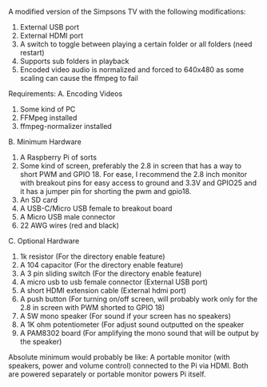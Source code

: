 A modified version of the Simpsons TV with the following modifications:

1. External USB port
2. External HDMI port
3. A switch to toggle between playing a certain folder or all folders (need restart)
4. Supports sub folders in playback
5. Encoded video audio is normalized and forced to 640x480 as some scaling can cause the ffmpeg to fail

Requirements:
A. Encoding Videos
1. Some kind of PC
2. FFMpeg installed
3. ffmpeg-normalizer installed

B. Minimum Hardware
1. A Raspberry Pi of sorts
2. Some kind of screen, preferably the 2.8 in screen that has a way to short PWM and GPIO 18. For ease, I recommend the 2.8 inch monitor with breakout pins for easy access to ground and 3.3V and GPIO25 and it has a jumper pin for shorting the pwm and gpio18.
3. An SD card
4. A USB-C/Micro USB female to breakout board
5. A Micro USB male connector
6. 22 AWG wires (red and black)

C. Optional Hardware
1. 1k resistor (For the directory enable feature)
2. A 104 capacitor (For the directory enable feature)
3. A 3 pin sliding switch (For the directory enable feature)
4. A micro usb to usb female connector (External USB port)
5. A short HDMI extension cable (External hdmi port)
6. A push button (For turning on/off screen, will probably work only for the 2.8 in screen with PWM shorted to GPIO 18)
7. A 5W mono speaker (For sound if your screen has no speakers)
8. A 1K ohm potentiometer (For adjust sound outputted on the speaker
9. A PAM8302 board (For amplifying the mono sound that will be output by the speaker)

Absolute minimum would probably be like:
A portable monitor (with speakers, power and volume control) connected to the Pi via HDMI. Both are powered separately or portable monitor powers Pi itself.
